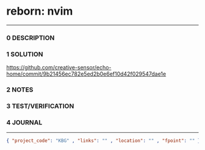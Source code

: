 # reborn: nvim
--------------------------------
### 0 DESCRIPTION


### 1 SOLUTION

https://github.com/creative-sensor/echo-home/commit/9b21456ec782e5ed2b0e6ef10d42f029547dae1e

### 2 NOTES


### 3 TEST/VERIFICATION


### 4 JOURNAL



--------------------------------
```json
{ "project_code": "KBG" , "links": "" , "location": "" , "fpoint": "" }
```
